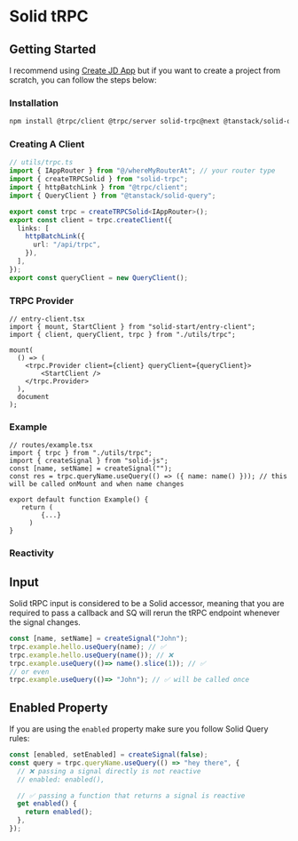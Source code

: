 # Solid tRPC

## Getting Started

I recommend using [Create JD App](https://github.com/OrJDev/create-jd-app) but if you want to create a project from scratch, you can follow the steps below:

### Installation

```bash
npm install @trpc/client @trpc/server solid-trpc@next @tanstack/solid-query
```

### Creating A Client

```ts
// utils/trpc.ts
import { IAppRouter } from "@/whereMyRouterAt"; // your router type
import { createTRPCSolid } from "solid-trpc";
import { httpBatchLink } from "@trpc/client";
import { QueryClient } from "@tanstack/solid-query";

export const trpc = createTRPCSolid<IAppRouter>();
export const client = trpc.createClient({
  links: [
    httpBatchLink({
      url: "/api/trpc",
    }),
  ],
});
export const queryClient = new QueryClient();
```

### TRPC Provider

```tsx
// entry-client.tsx
import { mount, StartClient } from "solid-start/entry-client";
import { client, queryClient, trpc } from "./utils/trpc";

mount(
  () => (
    <trpc.Provider client={client} queryClient={queryClient}>
        <StartClient />
    </trpc.Provider>
  ),
  document
);
```

### Example

```tsx
// routes/example.tsx
import { trpc } from "./utils/trpc";
import { createSignal } from "solid-js";
const [name, setName] = createSignal("");
const res = trpc.queryName.useQuery(() => ({ name: name() })); // this will be called onMount and when name changes

export default function Example() {
   return (
        {...}
     )
}
```

### Reactivity


## Input

Solid tRPC input is considered to be a Solid accessor, meaning that you are required to pass a callback and SQ will rerun the tRPC endpoint whenever the signal changes.

```ts
const [name, setName] = createSignal("John");
trpc.example.hello.useQuery(name); // ✅
trpc.example.hello.useQuery(name()); // ❌
trpc.example.useQuery(()=> name().slice(1)); // ✅
// or even
trpc.example.useQuery(()=> "John"); // ✅ will be called once
```

## Enabled Property 

If you are using the `enabled` property make sure you follow Solid Query rules:

```ts
const [enabled, setEnabled] = createSignal(false);
const query = trpc.queryName.useQuery(() => "hey there", {
  // ❌ passing a signal directly is not reactive
  // enabled: enabled(),

  // ✅ passing a function that returns a signal is reactive
  get enabled() {
    return enabled();
  },
});
```

